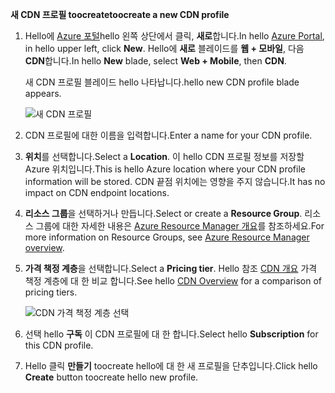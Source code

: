 <span data-ttu-id="b848f-101">**새 CDN 프로필 toocreate**</span><span class="sxs-lookup"><span data-stu-id="b848f-101">**toocreate a new CDN profile**</span></span>

1. <span data-ttu-id="b848f-102">Hello에 [Azure 포털](https://portal.azure.com)hello 왼쪽 상단에서 클릭, **새로**합니다.</span><span class="sxs-lookup"><span data-stu-id="b848f-102">In hello [Azure Portal](https://portal.azure.com), in hello upper left, click **New**.</span></span>  <span data-ttu-id="b848f-103">Hello에 **새로** 블레이드를 **웹 + 모바일**, 다음 **CDN**합니다.</span><span class="sxs-lookup"><span data-stu-id="b848f-103">In hello **New** blade, select **Web + Mobile**, then **CDN**.</span></span>
   
    <span data-ttu-id="b848f-104">새 CDN 프로필 블레이드 hello 나타납니다.</span><span class="sxs-lookup"><span data-stu-id="b848f-104">hello new CDN profile blade appears.</span></span>
   
    ![새 CDN 프로필](./media/cdn-create-profile/new-cdn-profile-include.png)
2. <span data-ttu-id="b848f-106">CDN 프로필에 대한 이름을 입력합니다.</span><span class="sxs-lookup"><span data-stu-id="b848f-106">Enter a name for your CDN profile.</span></span>
3. <span data-ttu-id="b848f-107">**위치**를 선택합니다.</span><span class="sxs-lookup"><span data-stu-id="b848f-107">Select a **Location**.</span></span>  <span data-ttu-id="b848f-108">이 hello CDN 프로필 정보를 저장할 Azure 위치입니다.</span><span class="sxs-lookup"><span data-stu-id="b848f-108">This is hello Azure location where your CDN profile information will be stored.</span></span>  <span data-ttu-id="b848f-109">CDN 끝점 위치에는 영향을 주지 않습니다.</span><span class="sxs-lookup"><span data-stu-id="b848f-109">It has no impact on CDN endpoint locations.</span></span>
4. <span data-ttu-id="b848f-110">**리소스 그룹**을 선택하거나 만듭니다.</span><span class="sxs-lookup"><span data-stu-id="b848f-110">Select or create a **Resource Group**.</span></span>  <span data-ttu-id="b848f-111">리소스 그룹에 대한 자세한 내용은 [Azure Resource Manager 개요](../articles/azure-resource-manager/resource-group-overview.md#resource-groups)를 참조하세요.</span><span class="sxs-lookup"><span data-stu-id="b848f-111">For more information on Resource Groups, see [Azure Resource Manager overview](../articles/azure-resource-manager/resource-group-overview.md#resource-groups).</span></span>
5. <span data-ttu-id="b848f-112">**가격 책정 계층**을 선택합니다.</span><span class="sxs-lookup"><span data-stu-id="b848f-112">Select a **Pricing tier**.</span></span>  <span data-ttu-id="b848f-113">Hello 참조 [CDN 개요](../articles/cdn/cdn-overview.md#azure-cdn-features) 가격 책정 계층에 대 한 비교 합니다.</span><span class="sxs-lookup"><span data-stu-id="b848f-113">See hello [CDN Overview](../articles/cdn/cdn-overview.md#azure-cdn-features) for a comparison of pricing tiers.</span></span>
   
    ![CDN 가격 책정 계층 선택](./media/cdn-create-profile/cdn-choose-sku-include.png)
6. <span data-ttu-id="b848f-115">선택 hello **구독** 이 CDN 프로필에 대 한 합니다.</span><span class="sxs-lookup"><span data-stu-id="b848f-115">Select hello **Subscription** for this CDN profile.</span></span>
7. <span data-ttu-id="b848f-116">Hello 클릭 **만들기** toocreate hello에 대 한 새 프로필을 단추입니다.</span><span class="sxs-lookup"><span data-stu-id="b848f-116">Click hello **Create** button toocreate hello new profile.</span></span> 


